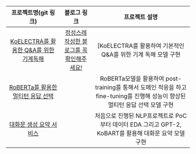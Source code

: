 |프로젝트명(git 링크)|블로그 링크|프로젝트 설명|
|:-----:|:-----:|:-----:|
|[KoELECTRA를 활용한 Q&A를 위한 기계독해](https://github.com/jx-dohwan/KoELECTRA_MRC)|[정성스레 작성한 블로그를 꼭 확인해주세요!](https://velog.io/@jx7789/series/KoELECTRA%EB%A5%BC-%ED%99%9C%EC%9A%A9%ED%95%9C-QA%EB%A5%BC-%EC%9C%84%ED%95%9C-%EA%B8%B0%EA%B3%84%EB%8F%85%ED%95%B4)|[KoELECTRA를 활용하여 기본적인 Q&A를 위한 기계 독해 모델 구현|
|[RoBERTa를 활용한 멀티턴 응답 선택](https://github.com/jx-dohwan/RoBERTa_MRS)||RoBERTa모델을 활용하여 post-training를 통해서 도메인 적응을 하고 fine-tuning를 진행해 성능이 향상된 멀티턴 응답 선택 모델 구현|
|[대화문 생성 요약 서비스](https://github.com/AIFFEL-NLP-PROJECT/Aiffelthon)||처음으로 진행된 NLP프로젝트로 PoC부터 데이터 EDA 그리고 GPT-2, KoBART를 활용해 대화문 요약 모델 구현|

